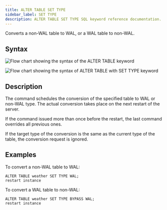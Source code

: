 ```yaml
---
title: ALTER TABLE SET TYPE
sidebar_label: SET TYPE
description: ALTER TABLE SET TYPE SQL keyword reference documentation.
---
```


Converts a non-WAL table to WAL, or a WAL table to non-WAL.

## Syntax

![Flow chart showing the syntax of the ALTER TABLE keyword](/img/docs/diagrams/alterTable.svg)

![Flow chart showing the syntax of ALTER TABLE with SET TYPE keyword](/img/docs/diagrams/setType.svg)

## Description

The command schedules the conversion of the specified table to WAL or non-WAL type.
The actual conversion takes place on the next restart of the server.

If the command issued more than once before the restart, the last command overrides all previous ones.

If the target type of the conversion is the same as the current type of the table, the conversion request is ignored.

## Examples

To convert a non-WAL table to WAL:

```
ALTER TABLE weather SET TYPE WAL;
restart instance
```

To convert a WAL table to non-WAL:

```
ALTER TABLE weather SET TYPE BYPASS WAL;
restart instance
```
